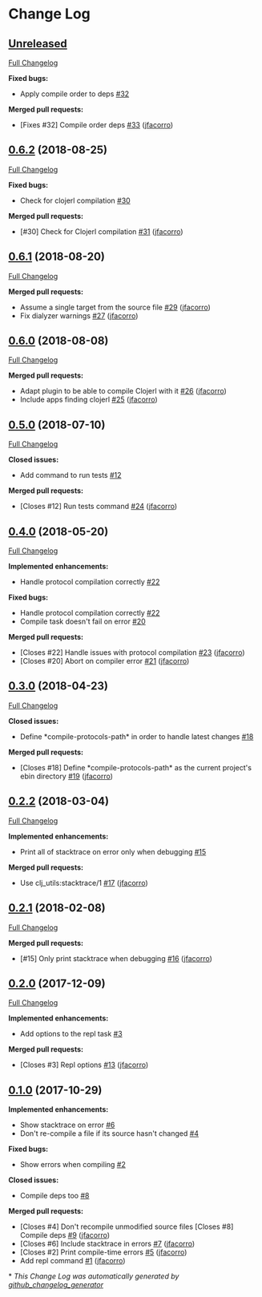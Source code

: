 # Change Log

## [Unreleased](https://github.com/clojerl/rebar3_clojerl/tree/0.6.3)

[Full Changelog](https://github.com/clojerl/rebar3_clojerl/compare/0.6.2...0.6.3)

**Fixed bugs:**

- Apply compile order to deps [\#32](https://github.com/clojerl/rebar3_clojerl/issues/32)

**Merged pull requests:**

- \[Fixes \#32\] Compile order deps [\#33](https://github.com/clojerl/rebar3_clojerl/pull/33) ([jfacorro](https://github.com/jfacorro))

## [0.6.2](https://github.com/clojerl/rebar3_clojerl/tree/0.6.2) (2018-08-25)
[Full Changelog](https://github.com/clojerl/rebar3_clojerl/compare/0.6.1...0.6.2)

**Fixed bugs:**

- Check for clojerl compilation  [\#30](https://github.com/clojerl/rebar3_clojerl/issues/30)

**Merged pull requests:**

- \[\#30\] Check for Clojerl compilation [\#31](https://github.com/clojerl/rebar3_clojerl/pull/31) ([jfacorro](https://github.com/jfacorro))

## [0.6.1](https://github.com/clojerl/rebar3_clojerl/tree/0.6.1) (2018-08-20)
[Full Changelog](https://github.com/clojerl/rebar3_clojerl/compare/0.6.0...0.6.1)

**Merged pull requests:**

- Assume a single target from the source file [\#29](https://github.com/clojerl/rebar3_clojerl/pull/29) ([jfacorro](https://github.com/jfacorro))
- Fix dialyzer warnings [\#27](https://github.com/clojerl/rebar3_clojerl/pull/27) ([jfacorro](https://github.com/jfacorro))

## [0.6.0](https://github.com/clojerl/rebar3_clojerl/tree/0.6.0) (2018-08-08)
[Full Changelog](https://github.com/clojerl/rebar3_clojerl/compare/0.5.0...0.6.0)

**Merged pull requests:**

- Adapt plugin to be able to compile Clojerl with it [\#26](https://github.com/clojerl/rebar3_clojerl/pull/26) ([jfacorro](https://github.com/jfacorro))
- Include apps finding clojerl [\#25](https://github.com/clojerl/rebar3_clojerl/pull/25) ([jfacorro](https://github.com/jfacorro))

## [0.5.0](https://github.com/clojerl/rebar3_clojerl/tree/0.5.0) (2018-07-10)
[Full Changelog](https://github.com/clojerl/rebar3_clojerl/compare/0.4.0...0.5.0)

**Closed issues:**

- Add command to run tests [\#12](https://github.com/clojerl/rebar3_clojerl/issues/12)

**Merged pull requests:**

- \[Closes \#12\] Run tests command [\#24](https://github.com/clojerl/rebar3_clojerl/pull/24) ([jfacorro](https://github.com/jfacorro))

## [0.4.0](https://github.com/clojerl/rebar3_clojerl/tree/0.4.0) (2018-05-20)
[Full Changelog](https://github.com/clojerl/rebar3_clojerl/compare/0.3.0...0.4.0)

**Implemented enhancements:**

- Handle protocol compilation correctly [\#22](https://github.com/clojerl/rebar3_clojerl/issues/22)

**Fixed bugs:**

- Handle protocol compilation correctly [\#22](https://github.com/clojerl/rebar3_clojerl/issues/22)
- Compile task doesn't fail on error [\#20](https://github.com/clojerl/rebar3_clojerl/issues/20)

**Merged pull requests:**

- \[Closes \#22\] Handle issues with protocol compilation [\#23](https://github.com/clojerl/rebar3_clojerl/pull/23) ([jfacorro](https://github.com/jfacorro))
- \[Closes \#20\] Abort on compiler error [\#21](https://github.com/clojerl/rebar3_clojerl/pull/21) ([jfacorro](https://github.com/jfacorro))

## [0.3.0](https://github.com/clojerl/rebar3_clojerl/tree/0.3.0) (2018-04-23)
[Full Changelog](https://github.com/clojerl/rebar3_clojerl/compare/0.2.2...0.3.0)

**Closed issues:**

- Define \*compile-protocols-path\* in order to handle latest changes [\#18](https://github.com/clojerl/rebar3_clojerl/issues/18)

**Merged pull requests:**

- \[Closes \#18\] Define \*compile-protocols-path\* as the current project's ebin directory [\#19](https://github.com/clojerl/rebar3_clojerl/pull/19) ([jfacorro](https://github.com/jfacorro))

## [0.2.2](https://github.com/clojerl/rebar3_clojerl/tree/0.2.2) (2018-03-04)
[Full Changelog](https://github.com/clojerl/rebar3_clojerl/compare/0.2.1...0.2.2)

**Implemented enhancements:**

- Print all of stacktrace on error only when debugging  [\#15](https://github.com/clojerl/rebar3_clojerl/issues/15)

**Merged pull requests:**

- Use clj\_utils:stacktrace/1 [\#17](https://github.com/clojerl/rebar3_clojerl/pull/17) ([jfacorro](https://github.com/jfacorro))

## [0.2.1](https://github.com/clojerl/rebar3_clojerl/tree/0.2.1) (2018-02-08)
[Full Changelog](https://github.com/clojerl/rebar3_clojerl/compare/0.2.0...0.2.1)

**Merged pull requests:**

- \[\#15\] Only print stacktrace when debugging [\#16](https://github.com/clojerl/rebar3_clojerl/pull/16) ([jfacorro](https://github.com/jfacorro))

## [0.2.0](https://github.com/clojerl/rebar3_clojerl/tree/0.2.0) (2017-12-09)
[Full Changelog](https://github.com/clojerl/rebar3_clojerl/compare/0.1.0...0.2.0)

**Implemented enhancements:**

- Add options to the repl task [\#3](https://github.com/clojerl/rebar3_clojerl/issues/3)

**Merged pull requests:**

- \[Closes \#3\] Repl options [\#13](https://github.com/clojerl/rebar3_clojerl/pull/13) ([jfacorro](https://github.com/jfacorro))

## [0.1.0](https://github.com/clojerl/rebar3_clojerl/tree/0.1.0) (2017-10-29)
**Implemented enhancements:**

- Show stacktrace on error [\#6](https://github.com/clojerl/rebar3_clojerl/issues/6)
- Don't re-compile a file if its source hasn't changed [\#4](https://github.com/clojerl/rebar3_clojerl/issues/4)

**Fixed bugs:**

- Show errors when compiling [\#2](https://github.com/clojerl/rebar3_clojerl/issues/2)

**Closed issues:**

- Compile deps too [\#8](https://github.com/clojerl/rebar3_clojerl/issues/8)

**Merged pull requests:**

- \[Closes \#4\] Don't recompile unmodified source files \[Closes \#8\] Compile deps [\#9](https://github.com/clojerl/rebar3_clojerl/pull/9) ([jfacorro](https://github.com/jfacorro))
- \[Closes \#6\] Include stacktrace in errors [\#7](https://github.com/clojerl/rebar3_clojerl/pull/7) ([jfacorro](https://github.com/jfacorro))
- \[Closes \#2\] Print compile-time errors [\#5](https://github.com/clojerl/rebar3_clojerl/pull/5) ([jfacorro](https://github.com/jfacorro))
- Add repl command [\#1](https://github.com/clojerl/rebar3_clojerl/pull/1) ([jfacorro](https://github.com/jfacorro))



\* *This Change Log was automatically generated by [github_changelog_generator](https://github.com/skywinder/Github-Changelog-Generator)*
